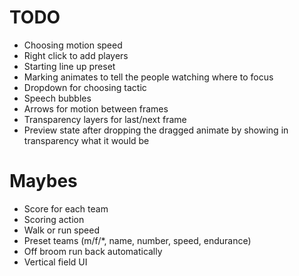 # TODO
- Choosing motion speed
- Right click to add players
- Starting line up preset
- Marking animates to tell the people watching where to focus
- Dropdown for choosing tactic
- Speech bubbles
- Arrows for motion between frames
- Transparency layers for last/next frame
- Preview state after dropping the dragged animate by showing in transparency what it would be

# Maybes
- Score for each team
- Scoring action
- Walk or run speed
- Preset teams (m/f/*, name, number, speed, endurance)
- Off broom run back automatically
- Vertical field UI